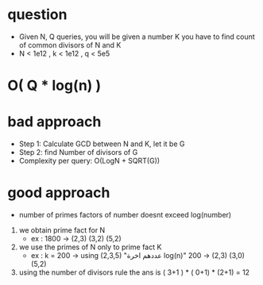 # question
- Given N, Q queries, you will be given a number K you have to find count of common divisors of N and K
- N < 1e12 , k < 1e12 , q < 5e5

# O( Q * log(n) )

# bad approach
- Step 1: Calculate GCD between N and K, let it be G
- Step 2: find Number of divisors of G
- Complexity per query: O(LogN + SQRT(G))

# good approach
- number of primes factors of number doesnt exceed log(number)
1) we obtain prime fact for N
   - ex : 1800 -> (2,3) (3,2) (5,2)
2) we use the primes of N only to prime fact K
   - ex : k = 200 -> using (2,3,5) "عددهم اخرة log(n)" 200 -> (2,3) (3,0) (5,2)
3) using the number of divisors rule the ans is ( 3+1 ) * ( 0+1) * (2+1) = 12

